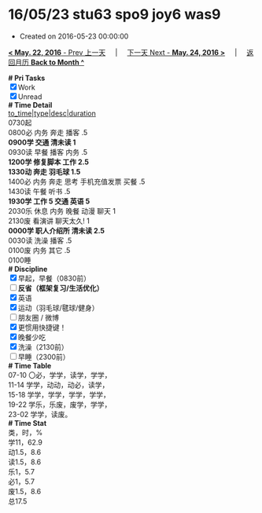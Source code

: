 # 16/05/23 stu63 spo9 joy6 was9

- Created on 2016-05-23 00:00:00

[**< May. 22, 2016** - Prev 上一天](/lifelogs/2016/05/d22.md) &nbsp; &nbsp; | &nbsp; &nbsp; [下一天 Next - **May. 24, 2016 >**](/lifelogs/2016/05/d24.md) &nbsp; &nbsp; |  &nbsp; &nbsp; [返回月历 **Back to Month ^**](/lifelogs/2016/05/index.md)
<br/><div><b># Pri Tasks</b></div><div><input checked="true" type="checkbox"/>Work</div><div><input checked="true" type="checkbox"/>Unread</div><div><b># Time Detail</b></div><div><u>to_time|type|desc|duration</u></div><div>0730起</div><div>0800必 内务 奔走 播客 .5</div><div><b>0900学 交通 清未读 1</b></div><div>0930读 早餐 播客 内务 .5</div><div><b>1200学 修复脚本 工作 2.5</b></div><div><b>1330动 奔走 羽毛球 1.5</b></div><div>1400必 内务 奔走 思考 手机充值发票 买餐 .5</div><div>1430读 午餐 听书 .5</div><div><b>1930学 工作 5</b><b> 交通 英语 5</b></div><div>2030乐 休息 内务 晚餐 动漫 聊天 1</div><div>2130废 看演讲 聊天太久! 1</div><div><b>0000学 职人介绍所 清未读 2.5</b></div><div>0030读 洗澡 播客 .5</div><div>0100废 内务 其它 .5</div><div>0100睡</div><div><b># Discipline</b></div><div><input checked="true" type="checkbox"/>早起，早餐（0830前）</div><div><b><input type="checkbox"/></b><b>反省（框架复习/生活优化）</b></div><div><input checked="true" type="checkbox"/>英语</div><div><input checked="true" type="checkbox"/>运动（羽毛球/毽球/健身）</div><div><input type="checkbox"/>朋友圈 / 微博</div><div><input checked="true" type="checkbox"/>更惯用快捷键！</div><div><input checked="true" type="checkbox"/>晚餐少吃</div><div><input checked="true" type="checkbox"/>洗澡（2130前）</div><div><input type="checkbox"/>早睡（2300前）</div><div><b># Time Table</b></div><div>07-10 〇必，学学，读学，学学，</div><div>11-14 学学，动动，动必，读学，</div><div>15-18 学学，学学，学学，学学，</div><div>19-22 学乐，乐废，废学，学学，</div><div>23-02 学学，读废。</div><div><b># Time Stat</b></div><div>类，时，%</div><div>学11，62.9</div><div>动1.5，8.6</div><div>读1.5，8.6</div><div>乐1，5.7</div><div>必1，5.7</div><div>废1.5，8.6</div><div>总17.5</div>
